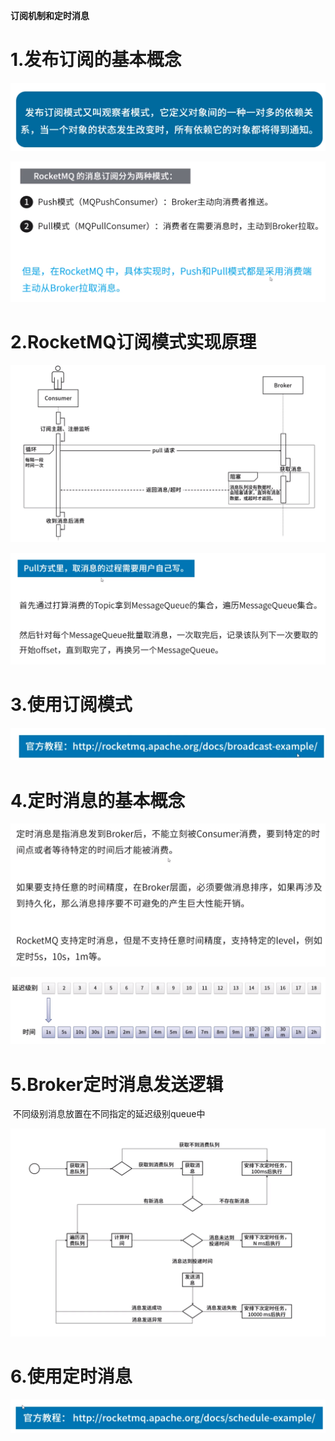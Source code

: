 **订阅机制和定时消息**



# 1.发布订阅的基本概念

![](发布订阅.png)



![](RocketMQ消息订阅模式.png)



# 2.RocketMQ订阅模式实现原理

![](Push模式.png)



![](Pull模式.png)



# 3.使用订阅模式

![](订阅模式教程.png)



# 4.定时消息的基本概念

![](定时消息概念.png)



![](延迟级别.png)



# 5.Broker定时消息发送逻辑

​	不同级别消息放置在不同指定的延迟级别queue中

![](定时消息发送逻辑.png)

# 6.使用定时消息

![](定时消息教程.png)

